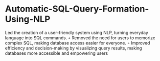 # Automatic-SQL-Query-Formation-Using-NLP
Led the creation of a user-friendly system using NLP, turning everyday language into SQL commands. ◦ Removed the need for users to memorize complex SQL, making database access easier for everyone. ◦ Improved efficiency and decision-making by visualizing query results, making databases more accessible and empowering users
